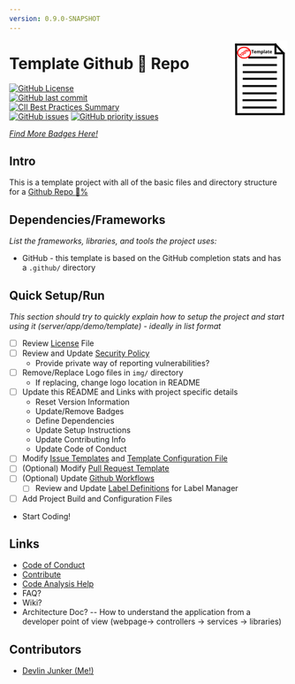```yaml
---
version: 0.9.0-SNAPSHOT
---
```


<img align="right" width="100" height="140" src="https://github.com/devlinjunker/template.github/blob/master/img/logo-small.png">

# Template Github :100: Repo


[![GitHub License](https://img.shields.io/github/license/devlinjunker/template.github?color=blue)](https://github.com/devlinjunker/template.github/blob/master/LICENSE)  
[![GitHub last commit](https://img.shields.io/github/last-commit/devlinjunker/template.github)](https://github.com/devlinjunker/template.github/commits/master)  
[![CII Best Practices Summary](https://img.shields.io/cii/summary/4287?label=core-infrastructure)](https://bestpractices.coreinfrastructure.org/en/projects/4287)  
[![GitHub issues](https://img.shields.io/github/issues/devlinjunker/template.github)](https://github.com/devlinjunker/template.github/issues)
[![GitHub priority issues](https://img.shields.io/github/issues/devlinjunker/template.github/-priority?color=red&label=priority%20issues)](https://github.com/devlinjunker/template.github/issues?q=is%3Aopen+is%3Aissue+label%3A-priority)

_[Find More Badges Here!](https://shields.io/)_

## Intro

This is a template project with all of the basic files and directory structure for a [Github Repo :100:%](../../community)

## Dependencies/Frameworks
_List the frameworks, libraries, and tools the project uses:_

- GitHub - this template is based on the GitHub completion stats and has a `.github/` directory

## Quick Setup/Run

_This section should try to quickly explain how to setup the project and start using it (server/app/demo/template) - ideally in list format_
 - [ ] Review [License] File
 - [ ] Review and Update [Security Policy]
   - Provide private way of reporting vulnerabilities?
 - [ ] Remove/Replace Logo files in `img/` directory
   - If replacing, change logo location in README
 - [ ] Update this README and Links with project specific details
   - Reset Version Information
   - Update/Remove Badges
   - Define Dependencies
   - Update Setup Instructions
   - Update Contributing Info
   - Update Code of Conduct
 - [ ] Modify [Issue Templates] and [Template Configuration File]
 - [ ] (Optional) Modify [Pull Request Template]
 - [ ] (Optional) Update [Github Workflows]
    - [ ] Review and Update [Label Definitions] for Label Manager
 - [ ] Add Project Build and Configuration Files
 - Start Coding!

## Links

- [Code of Conduct]
- [Contribute]
- [Code Analysis Help]
- FAQ?
- Wiki?
- Architecture Doc? -- How to understand the application from a developer point of view (webpage-> controllers -> services -> libraries)

## Contributors

- [Devlin Junker (Me!)](mailto:devlinjunker@gmail.com)



[License]: LICENSE
[Security Policy]: SECURITY.md
[Issue Templates]: .github/ISSUE_TEMPLATE/
[Template Configuration File]: .github/ISSUE_TEMPLATE/config.yml
[Pull Request Template]: .github/pull_request_template.md
[Github Workflows]: .github/workflows
[Label Definitions]: .github/labels.yaml
[Code of Conduct]: CODE_OF_CONDUCT.md
[Contribute]: CONTRIBUTING.md
[Code Analysis Help]: https://github.com/devlinjunker/template.github/wiki/Code-Analysis
